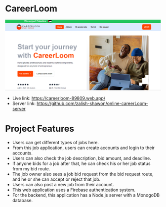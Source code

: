 # CareerLoom

![Image](/public/ss.png)

- Live link: https://careerloom-89809.web.app/
- Server link: https://github.com/zalish-shawon/online-careerLoom-server

# Project Features

- Users can get different types of jobs here.
- From this job application, users can create accounts and login to their accounts.
- Users can also check the job description, bid amount, and deadline.
- If anyone bids for a job after that, he can check his or her job status from my bid route.
- The job owner also sees a job bid request from the bid request route, and he or she can accept or reject that job.
- Users can also post a new job from their account.
- This web application uses a Firebase authentication system.
- For the backend, this application has a Node.js server with a MonogoDB database.



